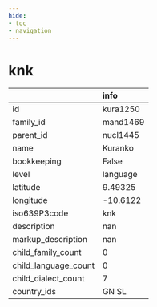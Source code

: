 ```yaml
---
hide:
- toc
- navigation
---
```

# knk
|                      | info     |
|:---------------------|:---------|
| id                   | kura1250 |
| family_id            | mand1469 |
| parent_id            | nucl1445 |
| name                 | Kuranko  |
| bookkeeping          | False    |
| level                | language |
| latitude             | 9.49325  |
| longitude            | -10.6122 |
| iso639P3code         | knk      |
| description          | nan      |
| markup_description   | nan      |
| child_family_count   | 0        |
| child_language_count | 0        |
| child_dialect_count  | 7        |
| country_ids          | GN SL    |